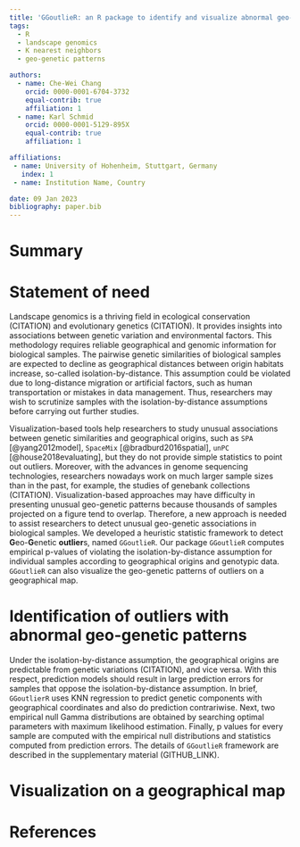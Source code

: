 ```yaml
---
title: 'GGoutlieR: an R package to identify and visualize abnormal geo-genetic patterns of biological samples'
tags:
  - R
  - landscape genomics
  - K nearest neighbors
  - geo-genetic patterns

authors:
  - name: Che-Wei Chang
    orcid: 0000-0001-6704-3732
    equal-contrib: true
    affiliation: 1
  - name: Karl Schmid
    orcid: 0000-0001-5129-895X
    equal-contrib: true 
    affiliation: 1

affiliations:
 - name: University of Hohenheim, Stuttgart, Germany
   index: 1
 - name: Institution Name, Country

date: 09 Jan 2023
bibliography: paper.bib
---
```


# Summary

# Statement of need

Landscape genomics is a thriving field in ecological conservation (CITATION) and evolutionary genetics (CITATION).
It provides insights into associations between genetic variation and environmental factors.
This methodology requires reliable geographical and genomic information for biological samples.
The pairwise genetic similarities of biological samples are expected to decline as geographical distances between origin habitats increase, so-called isolation-by-distance.
This assumption could be violated due to long-distance migration or artificial factors, such as human transportation or mistakes in data management.
Thus, researchers may wish to scrutinize samples with the isolation-by-distance assumptions before carrying out further studies.

Visualization-based tools help researchers to study unusual associations between genetic similarities and geographical origins, such as `SPA` [@yang2012model], `SpaceMix` [@bradburd2016spatial], `unPC` [@house2018evaluating], but they do not provide simple statistics to point out outliers. 
Moreover, with the advances in genome sequencing technologies, researchers nowadays work on much larger sample sizes than in the past, for example, the studies of genebank collections (CITATION).
Visualization-based approaches may have difficulty in presenting unusual geo-genetic patterns because thousands of samples projected on a figure tend to overlap.
Therefore, a new approach is needed to assist researchers to detect unusual geo-genetic associations in biological samples.
We developed a heuristic statistic framework to detect **G**eo-**G**enetic **outlier**s, named `GGoutlieR`.
Our package `GGoutlieR` computes empirical p-values of violating the isolation-by-distance assumption for individual samples according to geographical origins and genotypic data.
`GGoutlieR` can also visualize the geo-genetic patterns of outliers on a geographical map.

# Identification of outliers with abnormal geo-genetic patterns

Under the isolation-by-distance assumption, the geographical origins are predictable from genetic variations (CITATION), and vice versa.
With this respect, prediction models should result in large prediction errors for samples that oppose the isolation-by-distance assumption.
In brief, `GGoutlierR` uses KNN regression to predict genetic components with geographical coordinates and also do prediction contrariwise.
Next, two empirical null Gamma distributions are obtained by searching optimal parameters with maximum likelihood estimation.
Finally, p values for every sample are computed with the empirical null distributions and statistics computed from prediction errors.
The details of `GGoutlieR` framework are described in the supplementary material (GITHUB_LINK).




# Visualization on a geographical map

# References
